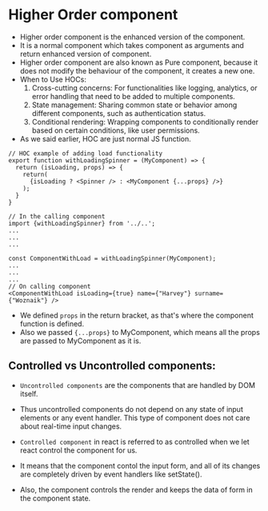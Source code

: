# Higher Order component
- Higher order component is the enhanced version of the component.
- It is a normal component which takes component as arguments and return enhanced version of component.
- Higher order component are also known as Pure component, because it does not modify the behaviour of the component, it creates a new one.
- When to Use HOCs:
  1. Cross-cutting concerns: For functionalities like logging, analytics, or error handling that need to be added to multiple components.
  2. State management: Sharing common state or behavior among different components, such as authentication status.
  3. Conditional rendering: Wrapping components to conditionally render based on certain conditions, like user permissions.
- As we said earlier, HOC are just normal JS function.
```
// HOC example of adding load functionality
export function withLoadingSpinner = (MyComponent) => {
  return (isLoading, props) => {
    return(
      {isLoading ? <Spinner /> : <MyComponent {...props} />}
    );
  }
}

// In the calling component
import {withLoadingSpinner} from '../..';
...
...
...

const ComponentWithLoad = withLoadingSpinner(MyComponent);
...
...
...
// On calling component
<ComponentWithLoad isLoading={true} name={"Harvey"} surname={"Woznaik"} />
```
- We defined `props` in the return bracket, as that's where the component function is defined.
- Also we passed `{...props}` to MyComponent, which means all the props are passed to MyComponent as it is.

## Controlled vs Uncontrolled components:
- `Uncontrolled components` are the components that are handled by DOM itself.
- Thus uncontrolled components do not depend on any state of input elements or any event handler. This type of component does not care about real-time input changes.

- `Controlled component` in react is referred to as controlled when we let react control the component for us.
- It means that the component contol the input form, and all of its changes are completely driven by event handlers like setState().
- Also, the component controls the render and keeps the data of form in the component state.
